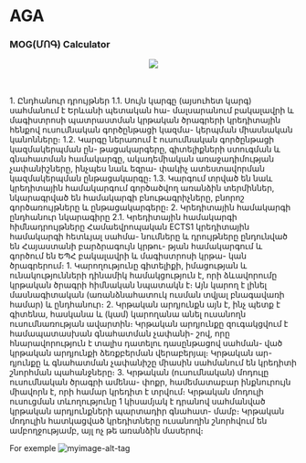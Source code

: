 # AGA
### MOG(ՄՈԳ) Calculator
<p align="center">
<img  src="https://github.com/VanHakobyan/AGA/blob/master/GIF2.gif?raw=true">
</p><br><br>
1. Ընդհանուր դրույթներ
1.1. Սույն կարգը (այսուհետ կարգ) սահմանում է Երևանի պետական հա-
մալսարանում բակալավրի և մագիստրոսի պատրաստման կրթական
ծրագրերի կրեդիտային հենքով ուսումնական գործընթացի կազմա-
կերպման միասնական կանոնները։
1.2. Կարգը ներառում է ուսումնական գործընթացի կազմակերպման ըն-
թացակարգերը, գիտելիքների ստուգման և գնահատման համակարգը,
ակադեմիական առաջադիմության չափանիշները, ինչպես նաև եզրա-
փակիչ ատեստավորման կազմակերպման ընթացակարգը։
1.3. Կարգում տրված են նաև կրեդիտային համակարգում գործածվող
առանձին տերմիններ, նկարագրված են համակարգի բնութագրիչները,
բնորոշ գործառույթները և ընթացակարգերը։
2. Կրեդիտային համակարգի ընդհանուր նկարագիրը
2.1. Կրեդիտային համակարգի հիմնադրույթները
Համաեվրոպական ECTS1 կրեդիտային համակարգի հետևյալ սահմա-
նումները և դրույթները ընդունված են Հայաստանի բարձրագույն կրթու-
թյան համակարգում և գործում են ԵՊՀ բակալավրի և մագիստրոսի կրթա-
կան ծրագրերում։
1. Կարողությունը գիտելիքի, իմացության և ունակությունների դինամիկ
համակցություն է, որի ձևավորումը կրթական ծրագրի հիմնական
նպատակն է։ Այն կարող է լինել մասնագիտական (առանձնահատուկ
ուսման տվյալ բնագավառի համար) և ընդհանուր։
2. Կրթական արդյունքն այն է, ինչ պետք է գիտենա, հասկանա և (կամ)
կարողանա անել ուսանողն ուսումնառության ավարտին։ Կրթական
արդյունքը զուգակցվում է համապատասխան գնահատման չափանի-
շով, որը հնարավորություն է տալիս դատելու դասընթացով սահման-
ված կրթական արդյունքի ձեռքբերման վերաբերյալ։ Կրթական ար-
դյունքը և գնահատման չափանիշը միասին սահմանում են կրեդիտի
շնորհման պահանջները։
3. Կրթական (ուսումնական) մոդուլը ուսումնական ծրագրի ամենա-
փոքր, համեմատաբար ինքնուրույն միավորն է, որի համար կրեդիտ է
տրվում։ Կրթական մոդուլի ուսուցման տևողությունը 1 կիսամյակ է
դրանով սահմանված կրթական արդյունքների պարտադիր գնահատ-
մամբ։ Կրթական մոդուլին հատկացված կրեդիտները ուսանողին
շնորհվում են ամբողջությամբ, այլ ոչ թե առանձին մասերով։

For exemple
![myimage-alt-tag](https://i.gyazo.com/c1b7b82ae39df6571d42b9dd770bb92f.png)
